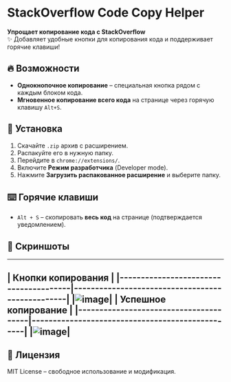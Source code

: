 # StackOverflow Code Copy Helper

**Упрощает копирование кода с StackOverflow**  
✨ Добавляет удобные кнопки для копирования кода и поддерживает горячие клавиши!

## 🔥 Возможности
- **Однокнопочное копирование** – специальная кнопка рядом с каждым блоком кода.
- **Мгновенное копирование всего кода** на странице через горячую клавишу `Alt+S`.

## 🚀 Установка
1. Скачайте `.zip` архив с расширением.
2. Распакуйте его в нужную папку.
3. Перейдите в `chrome://extensions/`.
4. Включите **Режим разработчика** (Developer mode).
5. Нажмите **Загрузить распакованное расширение** и выберите папку.

## ⌨️ Горячие клавиши
- `Alt + S` – скопировать **весь код** на странице (подтверждается уведомлением).

## 📸 Скриншоты
-------------------------------------------------------------------------------------------
|                                Кнопки копирования                                       |
|---------------------------------------|-------------------------------------------------|
|![image](https://github.com/user-attachments/assets/a50278db-f0fc-4c8f-98bb-9e1ce99476db)|
|                                Успешное копирование                                     |
|---------------------------------------|-------------------------------------------------|
|![image](https://github.com/user-attachments/assets/eabbbe2f-40e8-40cd-bd2b-238e3c7a17ce)|
-------------------------------------------------------------------------------------------


## 📜 Лицензия
MIT License – свободное использование и модификация.

